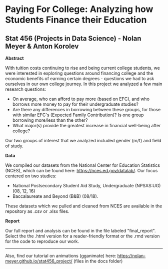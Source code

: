 # Paying For College: Analyzing how Students Finance their Education
## Stat 456 (Projects in Data Science) - Nolan Meyer & Anton Korolev

**Abstract**

With tuition costs continuing to rise and being current college students, we were interested in exploring questions around financing college and the economic benefits of earning certain degrees - questions we had to ask ourselves in our own college journey. 
In this project we analyzed a few main research questions:

- On average, who can afford to pay more (based on EFC), and who borrows more money to pay for their undergraduate studies? 
- Are there any differences in borrowing between these groups, for those with similar EFC's (Expected Family Contribution)? Is one group borrowing more/less than the other?
- What major(s) provide the greatest increase in financial well-being after college?

Our two groups of interest that we analyzed included gender (m/f) and field of study.


**Data**

We compiled our datasets from the National Center for Education Statistics (NCES), which can be found here: https://nces.ed.gov/datalab/. Our focus centered on two studies: 

- National Postsecondary Student Aid Study, Undergraduate (NPSAS:UG) (08, 12, 16)
- Baccalaureate and Beyond (B&B) (08/18).

These datasets which we pulled and cleaned from NCES are available in the repository as .csv or .xlsx files.
 

**Report**

Our full report and analysis can be found in the file labeled "final_report". Select the the .html version for a reader-friendly format or the .rmd version for the code to reproduce our work.



----------------------------------------------------------------------------------------------------------------------------------
Also, find our tutorial on animations (gganimate) here: https://nolan-meyer.github.io/stat456_project/ (files in the docs folder)
